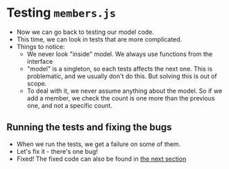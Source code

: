 # Testing `members.js`

* Now we can go back to testing our model code.
* This time, we can look in tests that are more complicated.
* Things to notice:
  * We never look "inside" model. We always use functions from the interface
  * "model" is a singleton, so each tests affects the next one. This is problematic, and we usually
    don't do this. But solving this is out of scope.
  * To deal with it, we never assume anything about the model. So if we add a member, we check the count
    is one more than the previous one, and not a specific count.

## Running the tests and fixing the bugs

* When we run the tests, we get a failure on some of them.
* Let's fix it - there's one bug!
* Fixed! The fixed code can also be found in [the next section](,./4-fix-bugs)
